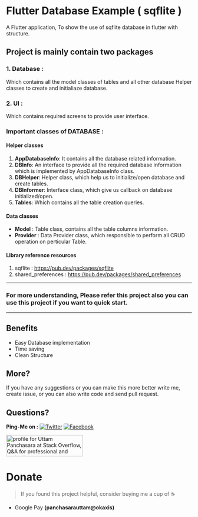 # Flutter Database Example ( sqflite )

A Flutter application, To show the use of sqflite database in flutter with structure. 

## Project is mainly contain two packages

### 1. Database :

  Which contains all the model classes of tables and all other database Helper classes to create and initialiaze database.

### 2. UI :

  Which contains required screens to provide user interface.
  
  
### Important classes of DATABASE :

#### Helper classes

1. **AppDatabaseInfo**: It contains all the database related information.
2. **DBInfo**: An interface to provide all the required database information which is implemented by AppDatabaseInfo class.
3. **DBHelper**: Helper class, which help us to initialize/open database and create tables.
4. **DBInformer**: Interface class, which give us callback on database initialized/open.
5. **Tables**: Which contains all the table creation queries.

#### Data classes

- **Model** : Table class, contains all the table columns information.
- **Provider** : Data Provider class, which responsible to perform all CRUD operation on perticular Table.

#### Library reference resources

1. sqflite : https://pub.dev/packages/sqflite
2. shared_preferences : https://pub.dev/packages/shared_preferences 

-----------------------------------------------------------------------------

### For more understanding, Please refer this project also you can use this project if you want to quick start.

-----------------------------------------------------------------------------

## Benefits
- Easy Database implementation
- Time saving
- Clean Structure

## More?
If you have any suggestions or you can make this more better write me, create issue, or you can also write code and send pull request.

## Questions?
 
**Ping-Me on :**  [![Twitter](https://img.shields.io/badge/Twitter-%40UTM__Panchasara-blue.svg)](https://twitter.com/UTM_Panchasara)
[![Facebook](https://img.shields.io/badge/Facebook-Uttam%20Panchasara-blue.svg)](https://www.facebook.com/UttamPanchasara94)


<a href="https://stackoverflow.com/users/5719935/uttam-panchasara">
<img src="https://stackoverflow.com/users/flair/5719935.png" width="208" height="58" alt="profile for Uttam Panchasara at Stack Overflow, Q&amp;A for professional and enthusiast programmers" title="profile for Uttam Panchasara at Stack Overflow, Q&amp;A for professional and enthusiast programmers">
</a>


# Donate
> If you found this project helpful, consider buying me a cup of :coffee:
- Google Pay **(panchasarauttam@okaxis)**
